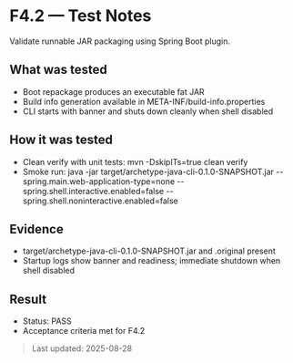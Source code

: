 # F4.2 — Test Notes

Validate runnable JAR packaging using Spring Boot plugin.

## What was tested

- Boot repackage produces an executable fat JAR
- Build info generation available in META-INF/build-info.properties
- CLI starts with banner and shuts down cleanly when shell disabled

## How it was tested

- Clean verify with unit tests: mvn -DskipITs=true clean verify
- Smoke run: java -jar target/archetype-java-cli-0.1.0-SNAPSHOT.jar --spring.main.web-application-type=none --spring.shell.interactive.enabled=false --spring.shell.noninteractive.enabled=false

## Evidence

- target/archetype-java-cli-0.1.0-SNAPSHOT.jar and .original present
- Startup logs show banner and readiness; immediate shutdown when shell disabled

## Result

- Status: PASS
- Acceptance criteria met for F4.2

> Last updated: 2025-08-28
